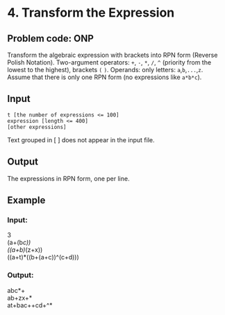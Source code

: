 4\. Transform the Expression
============================

## Problem code: ONP

Transform the algebraic expression with brackets into RPN form (Reverse Polish Notation). Two-argument operators: `+`, `-`, `*`, `/`, `^` (priority from the lowest to the highest), brackets `(` `)`. Operands: only letters: `a`,`b`,`...`,`z`. Assume that there is only one RPN form (no expressions like `a*b*c`).  

## Input

    t [the number of expressions <= 100]
    expression [length <= 400]
    [other expressions]
Text grouped in [ ] does not appear in the input file.  

## Output

The expressions in RPN form, one per line.  

## Example

### Input:
3  
(a+(b*c))  
((a+b)*(z+x))  
((a+t)*((b+(a+c))^(c+d)))  

### Output:
abc*+  
ab+zx+*  
at+bac++cd+^*  

